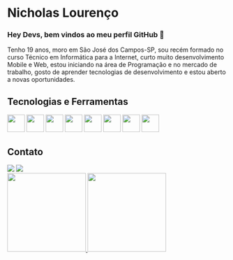 # Nicholas Lourenço


### Hey Devs, bem vindos ao meu perfil GitHub 👋

Tenho 19 anos, moro em São José dos Campos-SP, sou recém formado no curso Técnico em Informática para a Internet, curto muito desenvolvimento 
Mobile e Web, estou iniciando na área de Programação e no mercado de trabalho, gosto de aprender tecnologias de desenvolvimento e estou aberto 
a novas oportunidades.

## Tecnologias e Ferramentas

<img width="40" height="40" src="https://cdn.jsdelivr.net/gh/devicons/devicon/icons/csharp/csharp-original.svg" />     <img width="40" height="40" src="https://cdn.jsdelivr.net/gh/devicons/devicon/icons/css3/css3-original.svg" />     <img width="40" height="40" src="https://cdn.jsdelivr.net/gh/devicons/devicon/icons/html5/html5-original.svg" />     <img width="40" height="40" src="https://cdn.jsdelivr.net/gh/devicons/devicon/icons/javascript/javascript-plain.svg" />     <img width="40" height="40" src="https://cdn.jsdelivr.net/gh/devicons/devicon/icons/mysql/mysql-original.svg" />     <img width="40" height="40" src="https://cdn.jsdelivr.net/gh/devicons/devicon/icons/dotnetcore/dotnetcore-original.svg" />     <img width="40" height="40" src="https://cdn.jsdelivr.net/gh/devicons/devicon/icons/github/github-original.svg" />     <img width="40" height="40" src="https://cdn.jsdelivr.net/gh/devicons/devicon/icons/bootstrap/bootstrap-original.svg" />

## Contato

<div>
<a href = "mailto:nicklourenc@gmail.com"><img src="https://img.shields.io/badge/Gmail-D14836?style=for-the-badge&logo=gmail&logoColor=white" target="_blank"></a>
<a href="https://www.linkedin.com/in/nicholas-louren%C3%A7o-570323205" target="_blank"><img src="https://img.shields.io/badge/-LinkedIn-%230077B5?style=for-the-badge&logo=linkedin&logoColor=white" target="_blank"></a>   
</div>

<div>
<a href="https://github.com/nicholaslourenco">
<img height="180em" src=[![Anurag's GitHub stats](https://github-readme-stats.vercel.app/apinicholaslourenco)](https://github.com/anuraghazra/github-readme-stats)"/>
<img height="180em" src="https://github-readme-stats.vercel.app/api?username=nicholaslourenco&show_icons=true&theme=dracula&include_all_commits=true&count_private=true"/>
</div>
